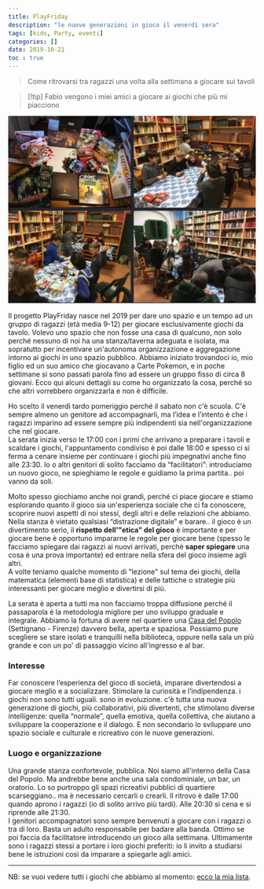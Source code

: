 ```yaml
---
title: PlayFriday
description: "le nuove generazioni in gioco il venerdì sera"
tags: [kids, Party, eventi]
categories: []
date: 2019-10-21
toc : true
---
```


> Come ritrovarsi tra ragazzi una volta alla settimana a giocare sui tavoli

> [!tip] Fabio
> vengono i miei amici a giocare ai giochi che più mi piacciono

![](../../ludosofia/_img/progetto_playfriday.webp)

Il progetto PlayFriday nasce nel 2019 per dare uno spazio e un tempo ad un gruppo di ragazzi (età media 9-12) per giocare esclusivamente giochi da tavolo. Volevo uno spazio che non fosse una casa di qualcuno, non solo perché nessuno di noi ha una stanza/taverna adeguata e isolata, ma sopratutto per incentivare un'autonoma organizzazione e aggregazione intorno ai giochi in uno spazio pubblico.
Abbiamo iniziato trovandoci io, mio figlio ed un suo amico che giocavano a Carte Pokemon, e in poche settimane si sono passati parola fino ad essere un gruppo fisso di circa 8 giovani.
Ecco qui alcuni dettagli su come ho organizzato la cosa, perché so che altri vorrebbero organizzarla e non è difficile.

Ho scelto il venerdì tardo pomeriggio perché il sabato non c'è scuola.
C'è sempre almeno un genitore ad accompagnarli, ma l’idea e l’intento è che i ragazzi imparino ad essere sempre più indipendenti sia nell'organizzazione che nel giocare.  
La serata inizia verso le 17:00 con i primi che arrivano a preparare i tavoli e scaldare i giochi, l'appuntamento condiviso è poi dalle 18:00 e spesso ci si ferma a cenare insieme per continuare i giochi più impegnativi anche fino alle 23:30. Io o altri genitori di solito facciamo da “facilitatori”: introduciamo un nuovo gioco, ne spieghiamo le regole e guidiamo la prima partita.. poi vanno da soli.

Molto spesso giochiamo anche noi grandi, perché ci piace giocare e stiamo esplorando quanto il gioco sia un'esperienza sociale che ci fa conoscere, scoprire nuovi aspetti di noi stessi, degli altri e delle relazioni che abbiamo.
Nella stanza è vietato qualsiasi “distrazione digitale” e barare.. il gioco è un divertimento serio, il **rispetto dell'"etica" del gioco** è importante e per giocare bene è opportuno impararne le regole per giocare bene (spesso le facciamo spiegare dai ragazzi ai nuovi arrivati, perché **saper spiegare** una cosa è una prova importante) ed entrare nella sfera del gioco insieme agli altri.  
A volte teniamo qualche momento di "lezione" sul tema dei giochi, della matematica (elementi base di statistica) e delle tattiche o strategie più interessanti per giocare meglio e divertirsi di più.

La serata è aperta a tutti ma non facciamo troppa diffusione perché il passaparola è la metodologia migliore per uno sviluppo graduale e integrale.
Abbiamo la fortuna di avere nel quartiere una [Casa del Popolo](https://www.facebook.com/settignanocdp/) (Settignano - Firenze) davvero bella, aperta e spaziosa. Possiamo pure scegliere se stare isolati e tranquilli nella biblioteca, oppure nella sala un più grande e con un po' di passaggio vicino all'ingresso e al bar.

### Interesse
Far conoscere l’esperienza del gioco di società, imparare divertendosi a giocare meglio e a socializzare. Stimolare la curiosità e l’indipendenza. i giochi non sono tutti uguali. sono in evoluzione. c'è tutta una nuova generazione di giochi, più collaborativi, più divertenti, che stimolano diverse intelligenze: quella “normale”, quella emotiva, quella collettiva, che aiutano a sviluppare la cooperazione e il dialogo.
E non secondario lo sviluppare uno spazio sociale e culturale e ricreativo con le nuove generazioni.

### Luogo e organizzazione
Una grande stanza confortevole, pubblica. Noi siamo all'interno della Casa del Popolo. Ma andrebbe bene anche una sala condominiale, un bar, un oratorio.
Lo so purtroppo gli spazi ricreativi pubblici di quartiere scarseggiano.. ma è necessario cercarli o crearli.
Il ritrovo è dalle 17:00 quando aprono i ragazzi (io di solito arrivo più tardi). Alle 20:30 si cena e si riprende alle 21:30.  
I genitori accompagnatori sono sempre benvenuti a giocare con i ragazzi o tra di loro. Basta un adulto responsabile per badare alla banda. Ottimo se poi faccia da facilitatore introducendo un gioco alla settimana.
Ultimamente sono i ragazzi stessi a portare i loro giochi preferiti: io li invito a studiarsi bene le istruzioni così da imparare a spiegarle agli amici.

--- 
NB: se vuoi vedere tutti i giochi che abbiamo al momento: [ecco la mia lista](https://boardgamegeek.com/collection/user/StefanoCecere).
